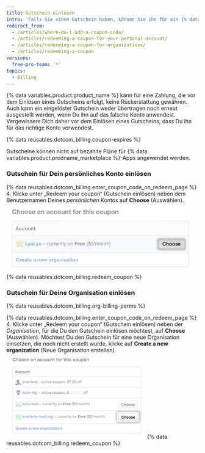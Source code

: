 ```yaml
---
title: Gutschein einlösen
intro: 'Falls Sie einen Gutschein haben, können Sie ihn für ein {% data variables.product.prodname_dotcom %}-Abonnement einlösen.'
redirect_from:
  - /articles/where-do-i-add-a-coupon-code/
  - /articles/redeeming-a-coupon-for-your-personal-account/
  - /articles/redeeming-a-coupon-for-organizations/
  - /articles/redeeming-a-coupon
versions:
  free-pro-team: '*'
topics:
  - Billing
---
```


{% data variables.product.product_name %} kann für eine Zahlung, die vor dem Einlösen eines Gutscheins erfolgt, keine Rückerstattung gewähren. Auch kann ein eingelöster Gutschein weder übertragen noch erneut ausgestellt werden, wenn Du ihn auf das falsche Konto anwendest. Vergewissere Dich daher vor dem Einlösen eines Gutscheins, dass Du ihn für das richtige Konto verwendest.

{% data reusables.dotcom_billing.coupon-expires %}

Gutscheine können nicht auf bezahlte Pläne für {% data variables.product.prodname_marketplace %}-Apps angewendet werden.

### Gutschein für Dein persönliches Konto einlösen

{% data reusables.dotcom_billing.enter_coupon_code_on_redeem_page %}
4. Klicke unter „Redeem your coupon“ (Gutschein einlösen) neben dem Benutzernamen Deines *persönlichen* Kontos auf **Choose** (Auswählen). ![Schaltfläche „Choose“ (Auswählen)](/assets/images/help/settings/redeem-coupon-choose-button-for-personal-accounts.png)
{% data reusables.dotcom_billing.redeem_coupon %}

### Gutschein für Deine Organisation einlösen

{% data reusables.dotcom_billing.org-billing-perms %}

{% data reusables.dotcom_billing.enter_coupon_code_on_redeem_page %}
4. Klicke unter „Redeem your coupon“ (Gutschein einlösen) neben der *Organisation*, für die Du den Gutschein einlösen möchtest, auf **Choose** (Auswählen). Möchtest Du den Gutschein für eine neue Organisation einsetzen, die noch nicht erstellt wurde, klicke auf **Create a new organization** (Neue Organisation erstellen). ![Schaltfläche „Choose“ (Auswählen)](/assets/images/help/settings/redeem-coupon-choose-button.png)
{% data reusables.dotcom_billing.redeem_coupon %}
